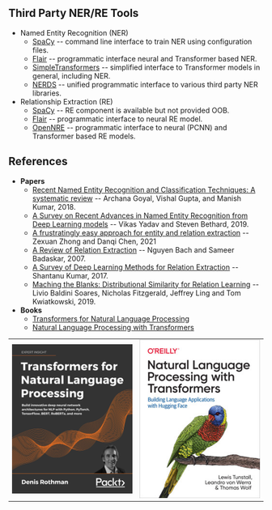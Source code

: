 ## Third Party NER/RE Tools

* Named Entity Recognition (NER)
  * [SpaCy](https://spacy.io/) -- command line interface to train NER using configuration files.
  * [Flair](https://github.com/flairNLP/flair) -- programmatic interface neural and Transformer based NER.
  * [SimpleTransformers](https://simpletransformers.ai/) -- simplified interface to Transformer models in general, including NER.
  * [NERDS](https://github.com/elsevierlabs-os/nerds) -- unified programmatic interface to various third party NER libraries.
* Relationship Extraction (RE)
  * [SpaCy](https://spacy.io/) -- RE component is available but not provided OOB.
  * [Flair](https://github.com/flairNLP/flair) -- programmatic interface to neural RE model.
  * [OpenNRE](https://github.com/thunlp/OpenNRE) -- programmatic interface to neural (PCNN) and Transformer based RE models.

## References

* **Papers**
  * [Recent Named Entity Recognition and Classification Techniques: A systematic review](https://www.sciencedirect.com/science/article/pii/S1574013717302782) -- Archana Goyal, Vishal Gupta, and Manish Kumar, 2018.
  * [A Survey on Recent Advances in Named Entity Recognition from Deep Learning models](https://arxiv.org/abs/1910.11470) -- Vikas Yadav and Steven Bethard, 2019.
  * [A frustratingly easy approach for entity and relation extraction](https://arxiv.org/abs/2010.12812) -- Zexuan Zhong and Danqi Chen, 2021
  * [A Review of Relation Extraction](https://www.cs.cmu.edu/~nbach/papers/A-survey-on-Relation-Extraction.pdf) -- Nguyen Bach and Sameer Badaskar, 2007.
  * [A Survey of Deep Learning Methods for Relation Extraction](https://arxiv.org/abs/1705.03645) -- Shantanu Kumar, 2017.
  * [Maching the Blanks: Distributional Similarity for Relation Learning](https://arxiv.org/abs/1906.03158) -- Livio Baldini Soares, Nicholas Fitzgerald, Jeffrey Ling and Tom Kwiatkowski, 2019.
* **Books**
  * [Transformers for Natural Language Processing](https://www.packtpub.com/product/transformers-for-natural-language-processing/9781800565791)
  * [Natural Language Processing with Transformers](https://www.oreilly.com/library/view/natural-language-processing/9781098103231/)

<p align="center">
<table cellspacing="3" cellpadding="0" border="0">
  <tr>
    <td><img src="figures/book-packt.png"/></td>
    <td><img src="figures/book-oreilly.png"/></td>
  </tr>
</table>
</p>

